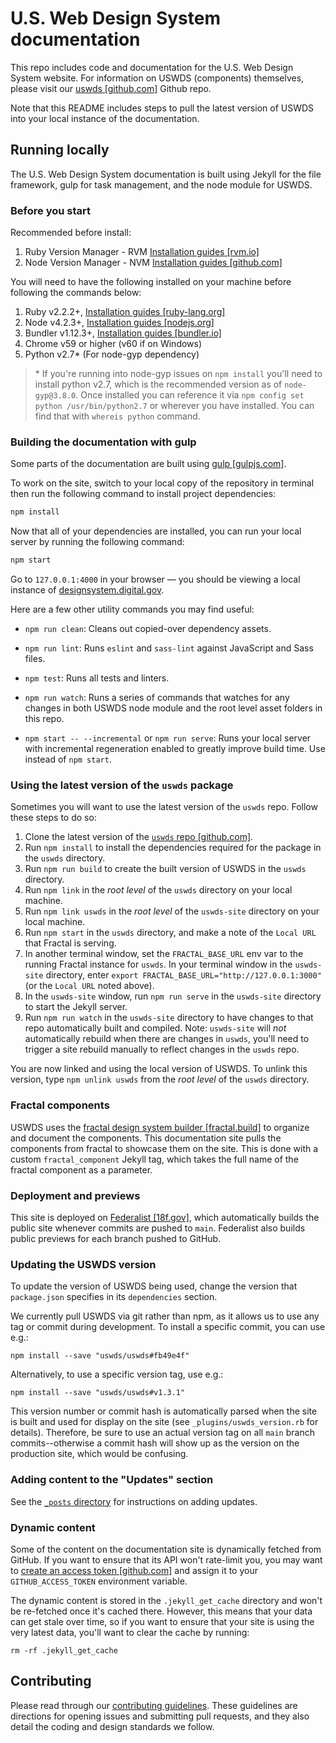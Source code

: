 # U.S. Web Design System documentation

This repo includes code and documentation for the U.S. Web Design System website. For information on USWDS (components) themselves, please visit our [uswds [github.com]](https://github.com/uswds/uswds) Github repo.

Note that this README includes steps to pull the latest version of USWDS into your local instance of the documentation.

## Running locally

The U.S. Web Design System documentation is built using Jekyll for the file framework, gulp for task management, and the node module for USWDS.

### Before you start

Recommended before install:

1. Ruby Version Manager - RVM [Installation guides [rvm.io]](https://rvm.io/rvm/install)
1. Node Version Manager - NVM [Installation guides [github.com]](https://github.com/nvm-sh/nvm#installing-and-updating)

You will need to have the following installed on your machine before following the commands below:

1. Ruby v2.2.2+, [Installation guides [ruby-lang.org]](https://www.ruby-lang.org/en/documentation/installation/)
1. Node v4.2.3+, [Installation guides [nodejs.org]](https://nodejs.org/en/download/)
1. Bundler v1.12.3+, [Installation guides [bundler.io]](http://bundler.io/v1.13/guides/using_bundler_in_application.html#getting-started---installing-bundler-and-bundle-init)
1. Chrome v59 or higher (v60 if on Windows)
1. Python v2.7* (For node-gyp dependency)

>\* If you're running into node-gyp issues on `npm install` you'll need to install python v2.7, which is the recommended version as of `node-gyp@3.8.0`. Once installed you can reference it via `npm config set python /usr/bin/python2.7` or wherever you have installed. You can find that with `whereis python` command.

### Building the documentation with gulp

Some parts of the documentation are built using [gulp [gulpjs.com]](http://gulpjs.com/).

To work on the site, switch to your local copy of the repository in terminal then run the following command to install project dependencies:

```sh
npm install
```

Now that all of your dependencies are installed, you can run your local server by running the following command:

```sh
npm start
```

Go to `127.0.0.1:4000` in your browser — you should be viewing a local instance of [designsystem.digital.gov](https://designsystem.digital.gov).

Here are a few other utility commands you may find useful:

- `npm run clean`: Cleans out copied-over dependency assets.

- `npm run lint`: Runs `eslint` and `sass-lint` against JavaScript and Sass files.

- `npm test`: Runs all tests and linters.

- `npm run watch`: Runs a series of commands that watches for any changes in both USWDS node module and the root level asset folders in this repo.

- `npm start -- --incremental` or `npm run serve`: Runs your local server with incremental regeneration enabled to greatly improve build time. Use instead of `npm start`.

### Using the latest version of the `uswds` package

Sometimes you will want to use the latest version of the `uswds` repo. Follow these steps to do so:

1. Clone the latest version of the [`uswds` repo [github.com]](https://github.com/uswds/uswds/tree/develop).
1. Run `npm install` to install the dependencies required for the package in the `uswds` directory.
1. Run `npm run build` to create the built version of USWDS in the `uswds` directory.
1. Run `npm link` in the _root level_ of the `uswds` directory on your local machine.
1. Run `npm link uswds` in the _root level_ of the `uswds-site` directory on your local machine.
1. Run `npm start` in the `uswds` directory, and make a note of the `Local URL` that Fractal is serving.
1. In another terminal window, set the `FRACTAL_BASE_URL` env var to the running Fractal instance for `uswds`. In your terminal window in the `uswds-site` directory, enter `export FRACTAL_BASE_URL="http://127.0.0.1:3000"` (or the `Local URL` noted above).
1. In the `uswds-site` window, run `npm run serve` in the `uswds-site` directory to start the Jekyll server.
1. Run `npm run watch` in the `uswds-site` directory to have changes to that repo automatically built and compiled. Note: `uswds-site` will _not_ automatically rebuild when there are changes in `uswds`, you'll need to trigger a site rebuild manually to reflect changes in the `uswds` repo.

You are now linked and using the local version of USWDS. To unlink this version, type `npm unlink uswds` from the _root level_ of the `uswds` directory.

### Fractal components

USWDS uses the [fractal design system builder [fractal.build]](http://fractal.build/) to organize and document the components. This documentation site pulls the components from fractal to showcase them on the site. This is done with a custom `fractal_component` Jekyll tag, which takes the full name of the fractal component as a parameter.

### Deployment and previews

This site is deployed on [Federalist [18f.gov]](https://federalist.18f.gov/), which automatically builds the public site whenever commits are pushed to `main`. Federalist also builds public previews for each branch pushed to GitHub.

### Updating the USWDS version

To update the version of USWDS being used, change the version that
`package.json` specifies in its `dependencies` section.

We currently pull USWDS via git rather than npm, as it allows us to
use any tag or commit during development. To install a specific commit,
you can use e.g.:

```
npm install --save "uswds/uswds#fb49e4f"
```

Alternatively, to use a specific version tag, use e.g.:

```
npm install --save "uswds/uswds#v1.3.1"
```

This version number or commit hash is automatically parsed when the site
is built and used for display on the site (see `_plugins/uswds_version.rb`
for details). Therefore, be sure to use an actual version tag on all
`main` branch commits--otherwise a commit hash will show up as the
version on the production site, which would be confusing.

### Adding content to the "Updates" section

See the [`_posts` directory](_posts/#readme) for instructions on adding updates.

### Dynamic content

Some of the content on the documentation site is dynamically fetched from
GitHub. If you want to ensure that its API won't rate-limit you, you
may want to
[create an access token [github.com]](https://github.com/blog/1509-personal-api-tokens)
and assign it to your `GITHUB_ACCESS_TOKEN` environment variable.

The dynamic content is stored in the `.jekyll_get_cache` directory and
won't be re-fetched once it's cached there. However, this means that your
data can get stale over time, so if you want to ensure that your site
is using the very latest data, you'll want to clear the cache by running:

```
rm -rf .jekyll_get_cache
```

## Contributing

Please read through our [contributing guidelines](CONTRIBUTING.md). These guidelines are directions for opening issues and submitting pull requests, and they also detail the coding and design standards we follow.
